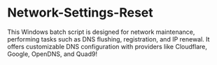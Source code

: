 # Network-Settings-Reset
This Windows batch script is designed for network maintenance, performing tasks such as DNS flushing, registration, and IP renewal. It offers customizable DNS configuration with providers like Cloudflare, Google, OpenDNS, and Quad9!
